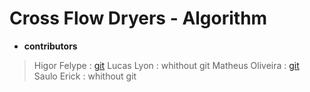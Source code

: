 # Cross Flow Dryers - Algorithm

* **contributors**
> Higor Felype      : [git](github.io/higor21)
> Lucas Lyon        : whithout git
> Matheus Oliveira  : [git](github.io/mofreitas)
> Saulo Erick       : whithout git
  
